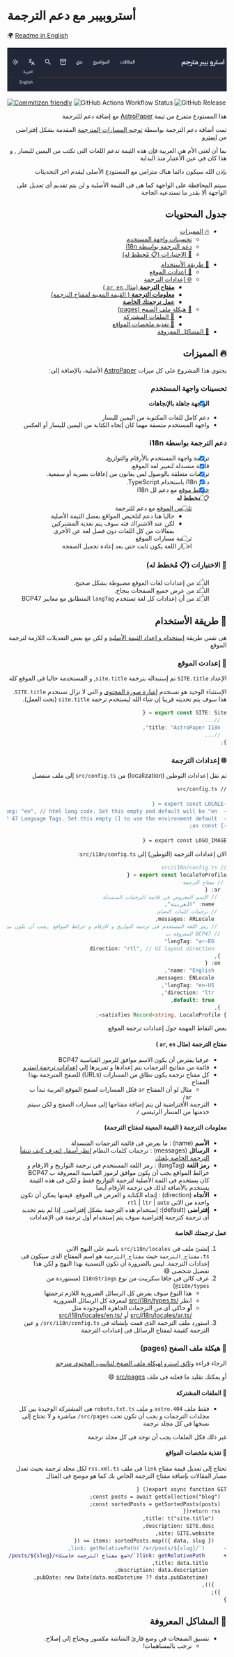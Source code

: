 # أستروبيبر مع دعم الترجمة

🌍 [Readme in English](README.ar.md)

![AstroPaper I18n](/public/astro-paper-i18n.png)

[![Commitizen friendly](https://img.shields.io/badge/commitizen-friendly-brightgreen.svg)](http://commitizen.github.io/cz-cli/) ![GitHub Actions Workflow Status](https://img.shields.io/github/actions/workflow/status/yousef8/AstroPaperI18n/deploy.yml?branch=main) ![GitHub Release](https://img.shields.io/github/v/release/yousef8/AstroPaperI18n)

<div dir="rtl">

هذا المستودع متفرع من ثيمة [AstroPaper](https://github.com/satnaing/astro-paper) مع إضافة دعم للترجمة

تمت أضافة دعم الترجمة بواسطة [توجيه المسارات المترجمة](https://docs.astro.build/en/guides/internationalization/) المقدمة بشكل إفتراضى من [استرو](https://astro.build/)

بما أن لغتى الأم هي العربية فإن هذه الثيمة تدعم اللغات التى تكتب من اليمين لليسار , و هذا كان في عين الأعتبار منذ البداية

بإذن الله سيكون دائما هناك متزامن مع المستودع الأصلى ليقدم اخر التحديثات

سيتم المحافظة على الواجهة كما هى فى الثيمة الأصلية و لن يتم تقديم أى تعديل  على الواجهة ألا بقدر ما تستدعيه الحاجة

## جدول المحتويات

- [🔥 المميزات](#-المميزات)
  - [تحسينات واجهة المستخدم](#تحسينات-واجهة-المستخدم)
  - [دعم الترجمة بواسطة i18n](#دعم-الترجمة-بواسطة-i18n)
  - [🧪 الاختبارات (📋 مُخطط له)](#-الاختبارات--مُخطط-له)
- [📖 طريقة الأستخدام](#-طريقة-الأستخدام)
  - [🔧 إعدادت الموقع](#-إعدادت-الموقع)
  - [🌐 إعدادات الترجمة](#-إعدادات-الترجمة)
    - [**مفتاح الترجمة**  (مثال `ar`, `en` )](#مفتاح-الترجمة--مثال-ar-en-)
    - [**معلومات الترجمة** ( القيمة المعينة لمفتاح الترجمة)](#معلومات-الترجمة--القيمة-المعينة-لمفتاح-الترجمة)
    - [**عمل ترجمتك الخاصة**](#عمل-ترجمتك-الخاصة)
  - [📂 هيكلة ملف الصفح (pages)](#-هيكلة-ملف-الصفح-pages)
    - [📄 الملفات المشتركة](#-الملفات-المشتركة)
    - [🔗 تغذية ملخصات المواقع](#-تغذية-ملخصات-المواقع)
- [🚧 المشاكل المعروفة](#-المشاكل-المعروفة)

## 🔥 المميزات

يحتوي هذا المشروع على كل ميزات [AstroPaper](https://github.com/satnaing/astro-paper) الأصلية، بالإضافة إلى:

### تحسينات واجهة المستخدم

- [x]  **الواجهة جاهلة بالإتجاهات**
  - دعم كامل للغات المكتوبة من اليمين لليسار
  - واجهة المستخدم متسقة مهما كان إتجاه الكتابة من اليمين لليسار أو العكس

### دعم الترجمة بواسطة i18n

- [x] ترجمة واجهة المستخدم بالأرقام والتواريخ.
- [x] قائمة منسدلة لتغيير لغة الموقع.
- [x] ترجمات متعلقة بالوصول لمن يعانون من إعاقات بصرية أو سمعية.
- [x] دعم i18n باستخدام TypeScript.
- [x]  [خرائط موقع](https://docs.astro.build/en/guides/integrations-guide/sitemap/) مع دعم لل i18n
- [ ] 📋 **مخطط له**
  - [ ] [تلخيص الموقع](https://docs.astro.build/en/guides/rss/) مع دعم للترجمة
    - حاليا هنا دعم لتلخيص المواقع بفضل الثيمة الأصلية
    - لكن عند الاشتراك فثه سوف يتم تغذية المشتركين بمقالات من كل اللغات دون فصل لغة عن الأخرى
  - [ ] ترجمة مسارات الموقع
  - [ ] اختيار اللغة يكون ثابت حتى بعد إعادة تحميل الصفحة

### 🧪 الاختبارات (📋 مُخطط له)

- [ ] التأكد من إعدادات لغات الموقع مضبوطة بشكل صحيح.
- [ ] التأكد من عرض جميع الصفحات بنجاح.
- [ ] التأكد من أن إعدادات كل لغة تستخدم `langTag` المتطابق مع معايير BCP47

## 📖 طريقة الأستخدام

هى نفس طريقة [إستخدام و إعداد الثيمة الأصلية](https://github.com/satnaing/astro-paper?tab=readme-ov-file#-project-structure) و لكن مع بعض التعديلات اللازمة لترجمة الموقع

### 🔧 إعدادت الموقع

الإعداد `SITE.title` تم إستبداله بترجمة `site.title`, و المستخدمة حاليا فى الموقع كله

الإستثناء الوحيد هو تستخدم [إشارة صورة المحتوى](https://www.freecodecamp.org/news/what-is-open-graph-and-how-can-i-use-it-for-my-website/) و التى لا تزال تستخدم `SITE.title`. هذا سوف يتم تحديثه قريبا إن شاء الله ليستخدم ترجمة `site.title` (تحت العمل).

```ts
export const SITE: Site = {
  //...
  title: "AstroPaper I18n",
  //...
};
```

### 🌐 إعدادات الترجمة

تم نقل إعدادات التوطين (localization) من `src/config.ts` إلى ملف منفصل

```diff
// src/config.ts

-export const LOCALE = {
-  lang: "en", // html lang code. Set this empty and default will be "en"
-  langTag: ["en-EN"], // BCP 47 Language Tags. Set this empty [] to use the environment default
-} as const;

export const LOGO_IMAGE = {
```

الان إعدادات الترجمة (التوطين) إلى `src/i18n/config.ts`:

```ts
// src/i18n/config.ts
export const localeToProfile = {
 // مفتاح الترجمة
  ar: {
   // الإسم المعروض فى قائمة الترجمات المنسدلة
    name: "العربية",
   // ترجمات كلمات النضام
    messages: ARLocale, 
   // رمز اللغة المستجدم فى ترجمة التواريخ و الارقام و خرائط المواقع ,يجب أن يكون موافق لرموز القياسية
  // BCP47 المعروفة ب 
    langTag: "ar-EG"
    direction: "rtl", // UI layout direction
  },
  en: {
    name: "English",
    messages: ENLocale,
    langTag: "en-US",
    direction: "ltr",
    default: true,
  },
} satisfies Record<string, LocaleProfile>;
```

بعض النقاط المهمة حول إعدادات ترجمة الموقع

#### **مفتاح الترجمة**  (مثال `ar`, `en` )

- عرفيا يفترض أن يكون الاسم موافق للرموز القياسية BCP47
- قائمة من مفاتيح الترجمات يتم إعدادها و تمريرها إلي [إعدادات ترجمة استرو](https://docs.astro.build/en/guides/internationalization/#configure-i18n-routing)
- كل مفتاح ترجمة يكون نطاق من المسارات (URLs) للصفح المترجمة بهذا المفتاح
  - مثال لو أن المفتاح `ar` فكل المسارات لصفح الموقع العربية تبدأ ب `ar/`
- الترجمة الأفتراضية لن يتم إضافة مفتاحها إلى مسارات الصفح و لكن سيتم خدمتها من المسار الرئيسى `/`

#### **معلومات الترجمة** ( القيمة المعينة لمفتاح الترجمة)

- **الأسم** (name) : ما يعرض فى قائمة الترجمات المنسدلة
- **الرسائل** (messages) : ترجمات كلمات النظام [انظر أسفل لتعرف كيف تنشأ الترجمة الخاصة بلغتك](#عمل-ترجمتك-الخاصة)
- **رمز اللغة** (langTag) : رمز اللغة المستخدم فى ترجمة التواريخ و الارقام و خرائط المواقع
      يجب أن يكون موافق لرموز القياسية المعروفة ب BCP47
      كان يستخدم فى الثمة الأصلية لترجمة التواريخ فقط و لكن فى هذه الثيمة
      يستخدم بالأضافة لذلك فى ترجمة الأرقام أيضا
- **الأتجاه** (direction) :  إتجاه الكتابة و العرض فى الموقع. قيمتها يمكن أن تكون واحدة من الاتى `rtl` | `ltr` | `auto`
- **إفتراضى** (default): إستخدام هذه الترجمة بشكل إفتراضى, إذا لم يتم تحديد أى ترجمة كترجمة إفتراضية سوف يتم إستخدام أول ترجمة فى الإعدادات

#### **عمل ترجمتك الخاصة**

1. إنشئ ملف فى `src/i18n/locales` باسم على النهج الاتى `ts.مفتاح_الترجمة` حيث `مفتاح_الترجمة` هو اسم المفتاح الذى سيكون فى إعدادات الترجمة. ليس بالضرورة أن تكون التسمية بهذا النهج و لكن هذا تفضيل شخصى  :smile:
2. عرف كائن فى جافا سكريبت من نوع `I18nStrings` (مستوردة من `i18n/types@`)
    - هذا النوع سوف يفرض كل الرسائل الضرورية اللازم ترجمتها
    - انظر [/src/i18n/types.ts](/src/i18n/types.ts) لمعرفة كل الرسائل الضرورية
    - **أو** حاكى أى من الترجمات الجاهزة الموجودة مثل [/src/i18n/locales/ar.ts](src/i18n/locales/ar.ts/)  أو [/src/i18n/locales/en.ts](/src/i18n/locales/en.ts)
3. استورد ملف الترجمة الذى قمت بإنشائه فى `src/i18n/config.ts/` و عين الترجمة كقيمة لمفتاح الرسائل فى إعدادات الترجمة

### 📂 هيكلة ملف الصفح (pages)

الرجاء قراءة [وثائق استرو لهيكلة ملف الصفح لتناسب المحتوى مترجم](https://docs.astro.build/en/guides/internationalization/#create-localized-folders)

أو يمكنك تقليد ما فعلته فى ملف [src/pages](src/pages/) :smile:

#### 📄 الملفات المشتركة

- فقط ملف `404.astro` و ملف `robots.txt.ts` هى المشتركة الوحيدة بين كل مجلدات الترجمات و بجب أن تكون تحت `src/pages/` مباشرة و لا تحتاج إلى نسخها فى كل مجلد ترجمة

غير ذلك فكل الملفات يجب أن توجد فى كل مجلد ترجمة

#### 🔗 تغذية ملخصات المواقع

تحتاج إلى تعديل قيمة مفتاح `link`  فى ملف `rss.xml.ts` لكل مجلد ترجمة بحيث تعدل مسار المقالات بإضافة مفتاح الترجمة الخاص بك كما هو موضح فى المثال

```diff
export async function GET() {
  const posts = await getCollection("blog");
  const sortedPosts = getSortedPosts(posts);
  return rss({
    title: t("site.title"),
    description: SITE.desc,
    site: SITE.website,
    items: sortedPosts.map(({ data, slug }) => ({
-      link: getRelativePath(`/ar/posts/${slug}/`),
+      link: getRelativePath(`/<ضع مفتاح الترجمة حاصتك>/posts/${slug}/`),
      title: data.title,
      description: data.description,
      pubDate: new Date(data.modDatetime ?? data.pubDatetime),
    })),
  });
}
```

## 🚧 المشاكل المعروفة

- تنسيق الصفحات في وضع قارئ الشاشة مكسور ويحتاج إلى إصلاح.
  - نرحب بالمساهمات!

</div>
